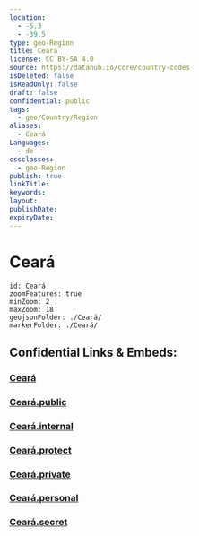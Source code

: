```yaml
---
location:
  - -5.3
  - -39.5
type: geo-Region
title: Ceará
license: CC BY-SA 4.0
source: https://datahub.io/core/country-codes
isDeleted: false
isReadOnly: false
draft: false
confidential: public
tags:
  - geo/Country/Region
aliases:
  - Ceará
Languages:
  - de
cssclasses:
  - geo-Region
publish: true
linkTitle:
keywords:
layout:
publishDate:
expiryDate:
---
```


# Ceará

```leaflet
id: Ceará
zoomFeatures: true 
minZoom: 2 
maxZoom: 18
geojsonFolder: ./Ceará/
markerFolder: ./Ceará/
```


## Confidential Links & Embeds: 

### [Ceará](/_Standards/Earth/Continent/America~South/Brazil/states~Brazil/Ceará.md) 

### [Ceará.public](/_public/Earth/Continent/America~South/Brazil/states~Brazil/Ceará.public.md) 

### [Ceará.internal](/_internal/Earth/Continent/America~South/Brazil/states~Brazil/Ceará.internal.md) 

### [Ceará.protect](/_protect/Earth/Continent/America~South/Brazil/states~Brazil/Ceará.protect.md) 

### [Ceará.private](/_private/Earth/Continent/America~South/Brazil/states~Brazil/Ceará.private.md) 

### [Ceará.personal](/_personal/Earth/Continent/America~South/Brazil/states~Brazil/Ceará.personal.md) 

### [Ceará.secret](/_secret/Earth/Continent/America~South/Brazil/states~Brazil/Ceará.secret.md)

